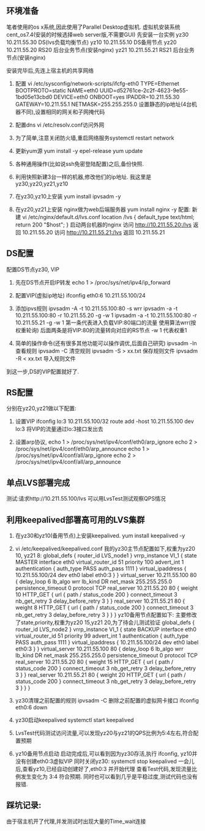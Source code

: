 ## **环境准备**
笔者使用的os x系统,因此使用了Parallel Desktop虚拟机.
虚拟机安装系统 cent_os7.4(安装的时候选择web server版,不需要GUI)
先安装一台实例
yz30  10.211.55.30  DS(lvs负载均衡节点) 
yz10  10.211.55.10  DS备用节点 
yz20  10.211.55.20  RS20 后台业务节点(安装nginx)
yz21  10.211.55.21  RS21 后台业务节点(安装nginx)

安装完毕后,先连上宿主机的共享网络
1. 配置 vi /etc/sysconfig/network-scripts/ifcfg-eth0
TYPE=Ethernet
BOOTPROTO=static
NAME=eth0
UUID=d52761ce-2c2f-4623-9e55-1bd05e13cbd0
DEVICE=eth0
ONBOOT=yes
IPADDR=10.211.55.30
GATEWAY=10.211.55.1
NETMASK=255.255.255.0
设置静态的ip地址(4台机器不同),设置相同的网关和子网掩代码

2. 配置dns vi /etc/resolv.conf访问外网
3. 为了简单,注意关闭防火墙,重启网络服务systemctl restart network
4. 更新yum源 
    yum install -y epel-release
    yum update
    
5. 各种通用操作(比如说ssh免密登陆配置)之后,备份快照.
6. 利用快照新建3台一样的机器,修改他们的ip地址. 我这里是yz30,yz20,yz21,yz10
7. 在yz30,yz10上安装 yum install ipvsadm -y 
8. 在yz20,yz21上安装 nginx做为web后端服务器
    yum install nginx -y 
   配置: 新建 vi /etc/nginx/default.d/lvs.conf
   location /lvs {
   	default_type text/html;
   	return 200 "$host";
   }
   启动两台机器的nginx 
    访问 http://10.211.55.20:/lvs 返回 10.211.55.20
    访问 http://10.211.55.21:/lvs 返回 10.211.55.21

## **DS配置**
配置DS节点yz30, VIP
1. 先在DS节点开启IP转发 
    echo 1 > /proc/sys/net/ipv4/ip_forward
    
2. 配置VIP(虚拟ip地址)
    ifconfig eth0:6 10.211.55.100/24

3. 添加ipvs规则
    ipvsadm -A -t 10.211.55.100:80 -s wrr
	ipvsadm -a -t 10.211.55.100:80 -r 10.211.55.20 -g -w 1
	ipvsadm -a -t 10.211.55.100:80 -r 10.211.55.21 -g -w 1
    第一条代表进入负载VIP:80端口的流量 使用算法wrr(按权重轮询)
    后面两条是将VIP:80的流量转向对应的RS节点 -w 1 代表权重1

4. 简单的操作命令(还有很多其他功能可以操作调优,后面自己研究)
    ipvsadm -ln 查看规则
    ipvsadm -C  清空规则
    ipvsadm -S > xx.txt  保存规则文件
    ipvsadm -R < xx.txt  导入规则文件
    
到这一步,DS的VIP配置就好了.

## **RS配置**
分别在yz20,yz21做以下配置:

1. 设置VIP
    ifconfig lo:3 10.211.55.100/32
    route add -host 10.211.55.100 dev lo:3
    将VIP的流量通过lo:3接口发出去

2. 设置arp协议,
    echo 1 > /proc/sys/net/ipv4/conf/eth0/arp_ignore 
    echo 2 > /proc/sys/net/ipv4/conf/eth0/arp_announce 
    echo 1 > /proc/sys/net/ipv4/conf/all/arp_ignore 
    echo 2 > /proc/sys/net/ipv4/conf/all/arp_announce 
    

## **单点LVS部署完成**
测试:请求http://10.211.55.100/lvs
可以用LvsTest测试观察QPS情况



## **利用keepalived部署高可用的LVS集群**

1. 在yz30和yz10(备用节点)上安装keepalived.
    yum install keepalived -y
    
2. vi /etc/keepalived/keepalived.conf
我的yz30主节点配置如下,权重为yz20 10, yz21 8:
global_defs {
   router_id LVS_node1
}
vrrp_instance VI_1 {
    state MASTER
    interface eth0
    virtual_router_id 51
    priority 100
    advert_int 1
    authentication {
        auth_type PASS
        auth_pass 1111
    }
    virtual_ipaddress {
        10.211.55.100/24 dev eth0 label eth0:3
    }
}
virtual_server 10.211.55.100 80 {
    delay_loop 6
    lb_algo wrr
    lb_kind DR
    net_mask 255.255.255.0
    persistence_timeout 0
    protocol TCP
    real_server 10.211.55.20 80 {
        weight 10
        HTTP_GET {
            url {
              path /
              status_code 200
            }
            connect_timeout 3
            nb_get_retry 3
            delay_before_retry 3
        }
    }
    real_server 10.211.55.21 80 {
        weight 8
        HTTP_GET {
            url {
              path /
              status_code 200
            }
            connect_timeout 3
            nb_get_retry 3
            delay_before_retry 3
        }
    }
}
yz10备用节点配置如下:
主要修改了state,priority,权重为yz20 15,yz21 20,为了待会儿测试验证
global_defs {
   router_id LVS_node2
}
vrrp_instance VI_1 {
    state BACKUP
    interface eth0
    virtual_router_id 51
    priority 99
    advert_int 1
    authentication {
        auth_type PASS
        auth_pass 1111
    }
    virtual_ipaddress {
        10.211.55.100/24 dev eth0 label eth0:3
    }
}
virtual_server 10.211.55.100 80 {
    delay_loop 6
    lb_algo wrr
    lb_kind DR
    net_mask 255.255.255.0
    persistence_timeout 0
    protocol TCP
    real_server 10.211.55.20 80 {
        weight 15
        HTTP_GET {
            url {
              path /
              status_code 200
            }
            connect_timeout 3
            nb_get_retry 3
            delay_before_retry 3
        }
    }
    real_server 10.211.55.21 80 {
        weight 20
        HTTP_GET {
            url {
              path /
              status_code 200
            }
            connect_timeout 3
            nb_get_retry 3
            delay_before_retry 3
        }
    }
}

3. yz30清理之前配置的规则
    ipvsadm -C 
   删除之前配置的虚拟网卡接口
    ifconfig eth0:6 down 

4. yz30启动keepalived
    systemctl start keepalived 
    
5. LvsTest代码测试访问流量,可以发现yz20与yz21的QPS比例为5:4左右,符合配置预期

6. yz10备用节点启动
    启动完成后,可以看到因为yz30存活,执行 ifconfig, yz10并没有创建eth0:3虚拟VIP
    同时关闭yz30: systemctl stop keepalived 
    一会儿后,查看yz10,已经自动创建好了,eth0:3 并开始代理
    查看Test代码,发现流量比例发生变化为 3:4 符合预期. 
    同时也可以看到几乎是平稳过度,测试代码也没有报错.
    
    

## **踩坑记录**:

由于宿主机开了代理,并发测试时出现大量的Time_wait连接
    